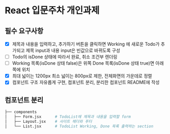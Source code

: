 # React 입문주차 개인과제

## 필수 요구사항

- [x] 제목과 내용을 입력하고, 추가하기 버튼을 클릭하면 Working 에 새로운 Todo가 추가되고 제목 input과 내용 input은 빈값으로 바뀌도록 구성
- [ ] Todo의 isDone 상태에 따라서 완료, 취소 조건부 렌더링
- [ ] Working 목록(isDone 상태 false)은 위쪽 Done 목록(isDone 상태 true)면 아래쪽에 위치
- [x] 최대 넓이는 1200px 최소 넓이는 800px로 제한, 전체화면의 가운데로 정렬
- [x] 컴포넌트 구조 자유롭게 구현, 컴포넌트 분리, 분리한 컴포넌트 README에 작성

## 컴포넌트 분리

```bash
├── components
│   ├── Form.jsx      # TodoList에 제목과 내용을 입력할 form
│   ├── Layout.jsx    # 사이트 헤더와 푸터
│   └── List.jsx      # TodoList Working, Done 목록 출력하는 section
```

